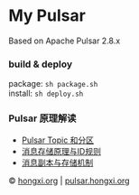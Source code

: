 # My Pulsar
Based on Apache Pulsar 2.8.x

### build & deploy
package: `sh package.sh` <br>
install: `sh deploy.sh`

### Pulsar 原理解读
- [Pulsar Topic 和分区](https://github.com/javahongxi/whatsmars/wiki/Pulsar-Topic-%E5%92%8C%E5%88%86%E5%8C%BA)
- [消息存储原理与ID规则](https://github.com/javahongxi/whatsmars/wiki/%E6%B6%88%E6%81%AF%E5%AD%98%E5%82%A8%E5%8E%9F%E7%90%86%E4%B8%8EID%E8%A7%84%E5%88%99)
- [消息副本与存储机制](https://github.com/javahongxi/whatsmars/wiki/%E6%B6%88%E6%81%AF%E5%89%AF%E6%9C%AC%E4%B8%8E%E5%AD%98%E5%82%A8%E6%9C%BA%E5%88%B6)

&copy; [hongxi.org](http://hongxi.org) | [pulsar.hongxi.org](http://pulsar.hongxi.org)
